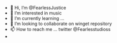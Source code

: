- 👋 Hi, I’m @FearlessJustice
- 👀 I’m interested in music
- 🌱 I’m currently learning ...
- 💞️ I’m looking to collaborate on winget repository
- 📫 How to reach me ... twitter @Fearlesstudioss
-

<!---
FearlessJustice/FearlessJustice is a ✨ special ✨ repository because its `README.md` (this file) appears on your GitHub profile.
You can click the Preview link to take a look at your changes.
--->
